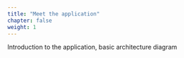 ```yaml
---
title: "Meet the application"
chapter: false
weight: 1
---
```


Introduction to the application, basic architecture diagram